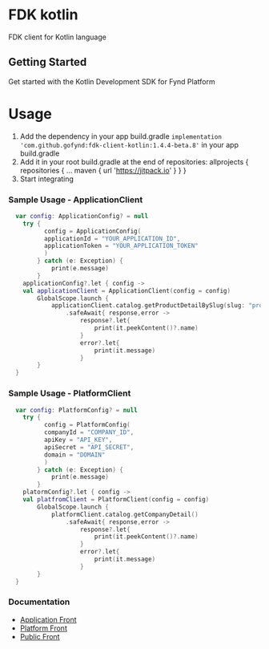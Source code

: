 # FDK kotlin


FDK client for Kotlin language


## Getting Started
Get started with the Kotlin Development SDK for Fynd Platform


# Usage

1. Add the dependency in your app build.gradle `implementation 'com.github.gofynd:fdk-client-kotlin:1.4.4-beta.8'` in your app build.gradle 
2. Add it in your root build.gradle at the end of repositories:
   allprojects {
		repositories {
			...
			maven { url 'https://jitpack.io' }
		}
	} 
3. Start integrating

### Sample Usage - ApplicationClient

```kotlin
  var config: ApplicationConfig? = null
    try {
          config = ApplicationConfig(
          applicationId = "YOUR_APPLICATION_ID",
          applicationToken = "YOUR_APPLICATION_TOKEN"
          )
        } catch (e: Exception) {
            print(e.message)
        }
    applicationConfig?.let { config ->
    val applicationClient = ApplicationClient(config = config)
        GlobalScope.launch {
            applicationClient.catalog.getProductDetailBySlug(slug: "product-slug")
                .safeAwait{ response,error ->
                    response?.let{
                        print(it.peekContent()?.name)
                    }
                    error?.let{
                        print(it.message)
                    }
        }
  }
```

### Sample Usage - PlatformClient

```kotlin
  var config: PlatformConfig? = null
    try {
          config = PlatformConfig(
          companyId = "COMPANY_ID",
          apiKey = "API_KEY",
          apiSecret = "API_SECRET",
          domain = "DOMAIN"
          )
        } catch (e: Exception) {
            print(e.message)
        }
    platormConfig?.let { config ->
    val platfromClient = PlatformClient(config = config)
        GlobalScope.launch {
            platformClient.catalog.getCompanyDetail()
                .safeAwait{ response,error ->
                    response?.let{
                        print(it.peekContent()?.name)
                    }
                    error?.let{
                        print(it.message)
                    }
        }
  }
```


### Documentation

- [Application Front](documentation/application/README.md)
- [Platform Front](documentation/platform/README.md)
- [Public Front](documentation/public/README.md)

